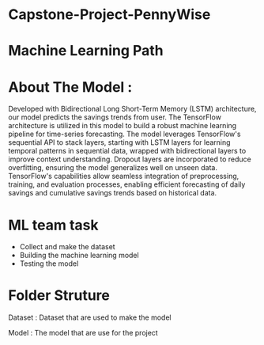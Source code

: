 # Capstone-Project-PennyWise

# Machine Learning Path


# About The Model :
Developed with Bidirectional Long Short-Term Memory (LSTM) architecture, our model predicts the savings trends from user.
The TensorFlow architecture is utilized in this model to build a robust machine learning pipeline for time-series forecasting. The model leverages TensorFlow's sequential API to stack layers, starting with LSTM layers for learning temporal patterns in sequential data, wrapped with bidirectional layers to improve context understanding. Dropout layers are incorporated to reduce overfitting, ensuring the model generalizes well on unseen data. TensorFlow's capabilities allow seamless integration of preprocessing, training, and evaluation processes, enabling efficient forecasting of daily savings and cumulative savings trends based on historical data.


# ML team task
- Collect and make the dataset
- Building the machine learning model
- Testing the model
  
# Folder Struture
Dataset :
 Dataset that are used to make the model
 
Model :
  The model that are use for the project
